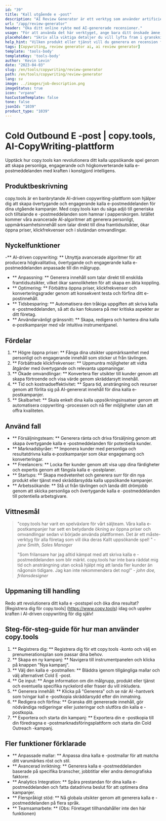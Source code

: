```yaml
---
id: "39"
title: "Kall utgående e -post"
description: "AI Review Generator är ett verktyg som använder artificiell intelligens för att skapa autentiska och övertygande recensioner för produkter eller tjänster.  Spara tid och ansträngning genom att skapa realistiska, sammanhängande och engagerande recensioner baserade på ett givet ämne eller nyckelord för att förbättra din online -närvaro och trovärdighet."
url: "/app/review-generator"
header: "Öka ditt online rykte med AI-genererade recensioner."
usage: "För att använda det här verktyget, ange bara ditt önskade ämne, nyckelord och nyckelfunktioner i produkten eller tjänsten.  AI-granskningsgeneratorn kommer sedan att skapa en välstrukturerad, unik och övertygande recension baserad på din input."
placeholder: "Skriv alla viktiga detaljer du vill lyfta fram i granskningen, till exempel: \ n \ n Nyckelpunkter: \ n \ n1.  Utmärkt kundservice \ n2.  Högkvalitativ produkt \ n3.  Snabb frakt \ n \ n Nyckelord: kundservice, produktkvalitet, frakt \ n \ n"
help_hint: "Vilken produkt eller tjänst vill du generera en recension för?  Ange några nyckelord relaterade till ämnet så skapar vi en övertygande granskning baserad på din input.  Det rekommenderas att lista de viktigaste punkter du vill lyfta fram i granskningen."
tags: [Copywriting, review generator ai, ai review generator]
template: 'tools-body'
templateKey: 'tools-body'
author: 'Kevin Levin'
date: "2023-04-03"
slug: /en/tools/copywriting/review-generator
path: /en/tools/copywriting/review-generator
lang: sv
image: ../images/job-description.png
imageStatus: true
icon: "vrpano"
hasCustomTemplate: false
tone: false
jsonId: "1039"
product_type: "1039"
---
```

# Cold Outbound E -post |  copy.tools, AI-CopyWriting-plattform

Upptäck hur copy.tools kan revolutionera ditt kalla uppsökande spel genom att skapa personliga, engagerande och högkonverterande kalla e-postmeddelanden med kraften i konstgjord intelligens.

## Produktbeskrivning

copy.tools är en banbrytande AI-driven copywriting-plattform som hjälper dig att skapa övertygande och engagerande kalla e-postmeddelanden för dina utgående kampanjer.  Med copy.tools kan du säga adjö till generiska och tilltalande e -postmeddelanden som hamnar i papperskorgen.  Istället kommer våra avancerade AI-algoritmer att generera personligt, uppmärksamhetsinnehåll som talar direkt till dina framtidsutsikter, ökar öppna priser, klickfrekvenser och i slutändan omvandlingar.

## Nyckelfunktioner

-** AI-driven copywriting: ** Utnyttja avancerade algoritmer för att producera högkvalitativa, övertygande och engagerande kalla e-postmeddelanden anpassade till din målgrupp.
 - ** Anpassning: ** Generera innehåll som talar direkt till enskilda framtidsutsikter, vilket ökar sannolikheten för att skapa en äkta koppling.
 - ** Optimering: ** Förbättra öppna priser, klickfrekvenser och konverteringsgrader genom att konsekvent testa och förfina ditt e-postinnehåll.
 - ** Tidsbesparing: ** Automatisera den tråkiga uppgiften att skriva kalla e -postmeddelanden, så att du kan fokusera på mer kritiska aspekter av ditt företag.
 - ** Användarvänligt gränssnitt: ** Skapa, redigera och hantera dina kalla e-postkampanjer med vår intuitiva instrumentpanel.

## Fördelar

1. ** Högre öppna priser: ** Fånga dina utsikter uppmärksamhet med personligt och engagerande innehåll som sticker ut från tävlingen.
 2. ** Förbättrade klickfrekvenser: ** Uppmuntra möjligheter att vidta åtgärder med övertygande och relevanta uppmaningar.
 3. ** Ökade omvandlingar: ** Konvertera fler utsikter till kunder genom att skapa förtroende och visa värde genom skräddarsytt innehåll.
 4. ** Tid och kostnadseffektivitet: ** Spara tid, ansträngning och resurser genom att förlita sig på AI-genererat innehåll för dina kalla e-postkampanjer.
 5. ** Skalbarhet: ** Skala enkelt dina kalla uppsökningsinsatser genom att automatisera copywriting -processen och nå fler möjligheter utan att offra kvaliteten.

## Använd fall

- ** Försäljningsteam: ** Generera ränta och driva försäljning genom att skapa övertygande kalla e -postmeddelanden för potentiella kunder.
 - ** Marknadsbyråer: ** Imponera kunder med personliga och resultatdrivna kalla e-postkampanjer som ökar engagemang och konverteringar.
 - ** Freelancers: ** Locka fler kunder genom att visa upp dina färdigheter och expertis genom att fängsla kalla e -postplaner.
 - ** Startups: ** Skapa medvetenhet och generera surr för din nya produkt eller tjänst med skräddarsydda kalla uppsökande kampanjer.
 - ** Arbetssökande: ** Stå ut från tävlingen och landa ditt drömjobb genom att skicka personliga och övertygande kalla e -postmeddelanden till potentiella arbetsgivare.

## Vittnesmål

> "copy.tools har varit en spelväxlare för vårt säljteam. Våra kalla e-postkampanjer har sett en betydande ökning av öppna priser och omvandlingar sedan vi började använda plattformen. Det är ett måste-verktyg för alla företag som vill öka deras  Kallt uppsökande spel! "  - _jane Smith, Sales Manager_
 >
 > "Som frilansare har jag alltid kämpat med att skriva kalla e -postmeddelanden som blir märkt. copy.tools har inte bara räddat mig tid och ansträngning utan också hjälpt mig att landa fler kunder än någonsin tidigare. Jag kan inte rekommendera det nog!"  - _john doe, frilansdesigner_

## Uppmaning till handling

Redo att revolutionera ditt kalla e -postspel och öka dina resultat?  [Registrera dig för copy.tools] (https://www.copy.tools) idag och upplev kraften i AI-driven copywriting för dig själv!

## Steg-för-steg-guide för hur man använder copy.tools

1. ** Registrera dig: ** Registrera dig för ett copy.tools -konto och välj en prenumerationsplan som passar dina behov.
 2. ** Skapa en ny kampanj: ** Navigera till instrumentpanelen och klicka på knappen "Nya kampanj".
 3. ** Välj den kalla e -postmallen: ** Bläddra igenom tillgängliga mallar och välj alternativet Cold E -post.
 4. ** Ge input: ** Ange information om din målgrupp, produkt eller tjänst och eventuella specifika nyckelord eller fraser du vill inkludera.
 5. ** Generera innehåll: ** Klicka på "Generera" och se när AI -hantverk som tvingar kall e -postkopia skräddarsydd efter din inmatning.
 6. ** Redigera och förfina: ** Granska ditt genererade innehåll, gör nödvändiga redigeringar eller justeringar och slutföra din kalla e -postkopia.
 7. ** Exportera och starta din kampanj: ** Exportera din e -postkopia till din föredragna e -postmarknadsföringsplattform och starta din Cold Outreach -kampanj.

## Fler funktioner förklarade

- ** Anpassade mallar: ** Anpassa dina kalla e -postmallar för att matcha ditt varumärkes röst och stil.
 - ** Avancerad inriktning: ** Generera kalla e -postmeddelanden baserade på specifika branscher, jobbtitlar eller andra demografiska faktorer.
 - ** Analytics Integration: ** Spåra prestandan för dina kalla e-postmeddelanden och fatta datadrivna beslut för att optimera dina kampanjer.
 - ** Flerspråkigt stöd: ** Nå globala utsikter genom att generera kalla e -postmeddelanden på flera språk.
 - ** Teamsamarbete: ** (Obs: Företaget tillhandahåller inte den här funktionen)
